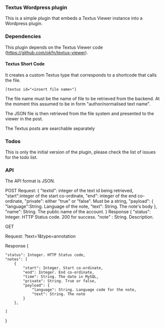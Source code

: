 ### Textus Wordpress plugin

This is a simple plugin that embeds a Textus Viewer instance into a Wordpress plugin. 

### Dependencies

This plugin depends on the Textus Viewer code (https://github.com/okfn/textus-viewer). 

#### Textus Short Code
It creates a custom Textus type that corresponds to a shortcode that calls the file. 

    [textus id="<insert file name>"]

The file name must be the name of file to be retrieved from the backend. At the moment this assumed to be in form "author/normalised text name".

The JSON file is then retrieved from the file system and presented to the viewer in the post. 

The Textus posts are searchable separately

### Todos

This is only the initial version of the plugin, please check the list of issues for the todo list. 

### API

The API format is JSON. 

POST
Request:
{
 "textid": integer of the text id being retrieved, 
 "start":integer of the start co-ordinate, 
 "end": integer of the end co-ordinate, 
 "private": either "true" or "false". Must be a string, 
 "payload": { 
    "language":String. Language of the note, 
    "text": String. The note's body
  }, 
  "name": String. The public name of the account. 
}
Response
{
  "status": Integer. HTTP Status code. 200 for success.
   "note" : String. Description.

GET

Request: ?text=1&type=annotation

Response
{

    "status": Integer. HTTP Status code,
    "notes": [
        {
            "start": Integer. Start co-ordinate,
            "end": Integer. End co-ordinate,
            "time": String. The date in MySQL,
            "private": String. True or false,
            "payload": {
                "language": String. Language code for the note,
                "text": String. The note
            }
        },

    ]

}

